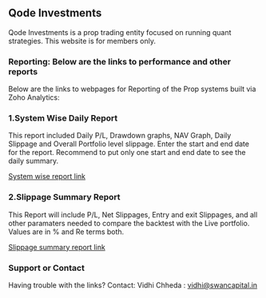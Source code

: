 ## Qode Investments

Qode Investments is a prop trading entity focused on running quant strategies.
This website is for members only.

### Reporting: Below are the links to performance and other reports


Below are the links to webpages for Reporting of the Prop systems built via Zoho Analytics:

### 1.System Wise Daily Report
  This report included Daily P/L, Drawdown graphs, NAV Graph, Daily Slippage and Overall Portfolio level slippage.
  Enter the start and end date for the report. Recommend to put only one start and end date to see the daily summary.
  
  [System wise report link](https://analytics.zoho.in/open-view/262393000000024556)
  
### 2.Slippage Summary Report
  This Report will include P/L, Net Slippages, Entry and exit Slippages, and all other paramaters needed to compare the backtest
  with the Live portfolio. Values are in % and Re terms both.
  
  [Slippage summary report link](https://analytics.zoho.in/open-view/262393000000040543)


### Support or Contact

Having trouble with the links? Contact: Vidhi Chheda : vidhi@swancapital.in
